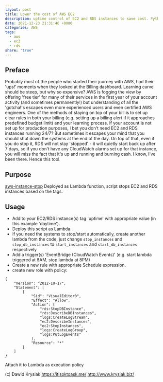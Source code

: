 ```yaml
---
layout: post
title: Lower the cost of AWS EC2
description: uptime control of EC2 and RDS instances to save cost. Python based AWS Lambda function
date: 2021-12-23 21:31:46 +0000
categories: AWS
tags:
  - aws
  - ec2
  - rds
share: "true"
---
```



## Preface
Probably most of the people who started their journey with AWS, had their 'ups!' moments when they looked at the Billing dashboard.
Learning curve should be steep, but why so expensive? AWS is fogging the view by offering 'free tier' for many of their services in the first year of your account activity (and sometimes permanently!) but understanding of all the 'gotcha!'s escapes even more experienced users and even certified AWS engineers.
One of the methods of staying on top of your bill is to set up clear rules in both your billing (e.g. setting up a billing alert if it approaches predefined budget limit) and your learning process. If your account is not set up for production purposes, I bet you don't need EC2 and RDS instances running 24/7? But sometimes it escapes your mind that you should shut down the systems at the end of the day. On top of that, even if you do stop it, RDS will not stay 'stopped' - it will quietly start back up after 7 days, so if you don't have any CloudWatch alarms set up for that instance, you will miss the fact that it's up and running and burning cash. I know, I've been there. Hence this tool.

## Purpose
[aws-instance-stop](https://github.com/Grendel-DMK/aws-instance-stop) Deployed as Lambda function, script stops EC2 and RDS instances based on the tags.

## Usage
- Add to your EC2/RDS instance(s) tag 'uptime' with appropriate value (in this example 'daytime').
- Deploy this script as Lambda
- If you need the systems to stop/start automatically, create another lambda from the code, just change `stop_instances` and `stop_db_instances` to `start_instances` and `start_db_instances` respectively 
- Add a trigger(s) 'EventBridge (CloudWatch Events)' (e.g. start lambda triggered at 8AM, stop lambda at 8PM)
- Create a new rule with appropriate Schedule expression.
- create new role with policy: 

```
{
    "Version": "2012-10-17",
    "Statement": [
        {
            "Sid": "VisualEditor0",
            "Effect": "Allow",
            "Action": [
                "rds:StopDBInstance",
                "rds:DescribeDBInstances",
                "logs:CreateLogStream",
                "ec2:DescribeInstances",
                "ec2:StopInstances",
                "logs:CreateLogGroup",
                "logs:PutLogEvents"
            ],
            "Resource": "*"
        }
    ]
}
```
Attach it to Lambda as execution policy



(c) Dawid Krysiak https://itisoktoask.me/ http://www.krysiak.biz/